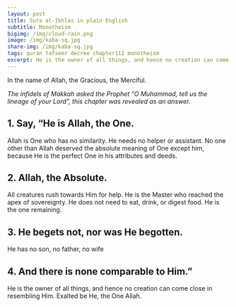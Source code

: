```yaml
---
layout: post
title: Sura al-Ikhlas in plain English
subtitle: Monotheism
bigimg: /img/cloud-rain.png
image: /img/kaba-sq.jpg
share-img: /img/kaba-sq.jpg
tags: quran tafseer decree chapter112 monotheism
excerpt: He is the owner of all things, and hence no creation can come close in resembling Him. Exalted be He, the One Allah. 
---
```

In the name of Allah, the Gracious, the Merciful.

*The infidels of Makkah asked the Prophet “O Muhammad, tell us the lineage of your Lord”, this chapter was revealed as an answer.*

## 1. Say, “He is Allah, the One.
Allah is One who has no similarity. He needs no helper or assistant. No one other than Allah deserved the absolute meaning of One except him, because He is the perfect One in his attributes and deeds.
## 2. Allah, the Absolute.
All creatures rush towards Him for help. He is the Master who reached the apex of sovereignty. He does not need to eat, drink, or digest food. He is the one remaining.
## 3. He begets not, nor was He begotten.
He has no son, no father, no wife
## 4. And there is none comparable to Him.”
He is the owner of all things, and hence no creation can come close in resembling Him. Exalted be He, the One Allah. 

